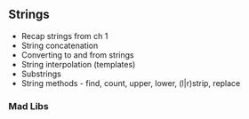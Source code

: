 ## Strings

* Recap strings from ch 1
* String concatenation
* Converting to and from strings
* String interpolation (templates)
* Substrings
* String methods - find, count, upper, lower, (l|r)strip, replace

### Mad Libs